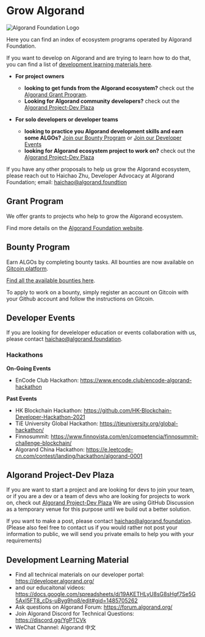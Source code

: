 # Grow Algorand

![Algorand Foundation Logo](img/logo.png)

Here you can find an index of ecosystem programs operated by Algorand Foundation.

If you want to develop on Algorand and are trying to learn how to do that, you can find a list of [development learning materials here](Development-Learning-Material).

* **For project owners**
  * **looking to get funds from the Algorand ecosystem?** check out the [Algorand Grant Program](#Grant-Program).
  * **Looking for Algorand community developers?** check out the [Algorand Project-Dev Plaza](#Algorand-Project-Dev-Plaza)

* **For solo developers or developer teams**
  * **looking to practice you Algorand development skills and earn some ALGOs?** [Join our Bounty Program](#Bounty-Program) or [Join our Developer Events](#Developer-Events)
  * **looking for Algorand ecosystem project to work on?** check out the [Algorand Project-Dev Plaza](#Algorand-Project-Dev-Plaza)


If you have any other proposals to help us grow the Algorand ecosystem, please reach out to Haichao Zhu, Developer Advocacy at Algorand Foundation; email: haichao@algorand.foundtion


## Grant Program

We offer grants to projects who help to grow the Algorand ecosystem.

Find more details on the [Algorand Foundation website](https://algorand.foundation/grants-program).


## Bounty Program

Earn ALGOs by completing bounty tasks.
All bounties are now available on [Gitcoin platform](https://gitcoin.co/).

[Find all the available bounties here](https://gitcoin.co/explorer?network=mainnet&idx_status=open&applicants=ALL&order_by=null&org=algorand).

To apply to work on a bounty, simply register an account on Gitcoin with your Github account and follow the instructions on Gitcoin.


## Developer Events
If you are looking for develeloper education or events collaboration with us, please contact haichao@algorand.foundation.


### Hackathons

**On-Going Events**
* EnCode Club Hackathon: https://www.encode.club/encode-algorand-hackathon

**Past Events**

* HK Blockchain Hackathon: https://github.com/HK-Blockchain-Developer-Hackathon-2021
* TiE University Global Hackathon: https://tieuniversity.org/global-hackathon/
* Finnosummit: https://www.finnovista.com/en/competencia/finnosummit-challenge-blockchain/
* Algorand China Hackathon: https://e.leetcode-cn.com/contest/landing/hackathon/algorand-0001




## Algorand Project-Dev Plaza
If you are want to start a project and are looking for devs to join your team, or if you are a dev or a team of devs who are looking for projects to work on, check out [Algorand Project-Dev Plaza](https://github.com/algorandfoundation/grow-algorand/discussions)
We are using GitHub Discussion as a temporary venue for this purpose until we build out a better solution.

If you want to make a post, please contact haichao@algorand.foundation.
(Please also feel free to contact us if you would rather not post your information to public, we will send you private emails to help you with your requirements)


## Development Learning Material

* Find all technical materials on our developer portal: https://developer.algorand.org/
* and our educaitonal videos: https://docs.google.com/spreadsheets/d/19AKETHLyU8sG8sHgf7Se5G5AxI5FT8_cDs-uByg9hq8/edit#gid=1485705262
* Ask questions on Algorand Forum: https://forum.algorand.org/
* Join Algorand Discord for Technical Questions: https://discord.gg/YgPTCVk
* WeChat Channel: Algorand 中文
